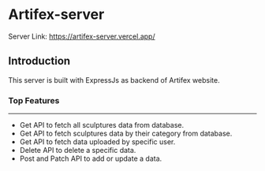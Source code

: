 # Artifex-server

Server Link: https://artifex-server.vercel.app/

## Introduction

This server is built with ExpressJs as backend of Artifex website.

### Top Features
---

- Get API to fetch all sculptures data from database.
- Get API to fetch sculptures data by their category from database.
- Get API to fetch data uploaded by specific user.
- Delete API to delete a specific data.
- Post and Patch API to add or update a data.